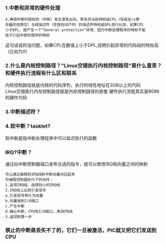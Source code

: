 ### 1.中断和异常的硬件处理
```
4.确信中断时授权的（中断）发生源发出的。首先将当前特权级CPL（存放在cs寄
存器的低两位）与段描述符（存放在GDT中）的描述符特权级DPL进行比较，如果CPL
小于DPL，就产生一个“General protection”异常，因为中断处理程序的特权不能
低于引起中断的程序的特权
```
这句话说的没问题，如果CPL在数值上小于DPL,说明引起异常的代码段的特权高（比如为0）

### 2.什么是内核控制路径？"Linux交错执行内核控制路径"是什么意思？和硬件执行流程有什么区和联系
内核控制路径就是内核的代码序列，执行的线性地址在3GB以上的代码<br>
Linux交错执行内存控制路径就是内存控制路径的嵌套
硬件执行流程其实是8086的硬件代码

### 3.中断描述符？


### 4.软中断？tasklet?
软中断是指中断处理程序中可以延迟执行的函数

### IRQ?中断？
通过向中断控制器端口发布合适的指令，就可以修改IRQ和向量之间的映射
```
可以通过编程将IRQ线和中断向量对应起来
可编程控制器执行下列动作：
1.监视IRQ线，选择较小的IRQ线
2.IRQ线上出现引发信号
a.引发信号转化为向量
b.向量放到I/O端口
c.产生中断
d.确认中断，CPU写I/O端口，清INTR线
3.返回到第一步
```

### 禁止的中断是丢失不了的，它们一旦被激活，PIC就又把它们发送到CPU

